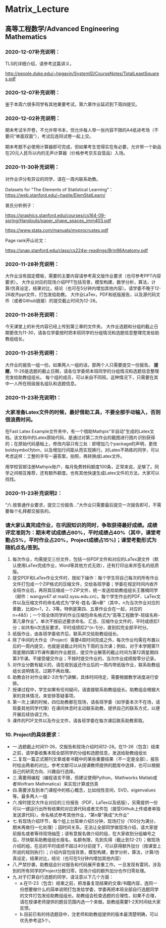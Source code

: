# Matrix_Lecture
 ## 高等工程数学/Advanced Engineering Mathematics
### 2020-12-07补充说明：

TLS的详细介绍，请参考这篇讲义，

http://people.duke.edu/~hpgavin/SystemID/CourseNotes/TotalLeastSquares.pdf

### 2020-12-07补充说明：

鉴于本周六很多同学有其他重要考试，第六章作业延迟到下周四提交。

### 2020-12-02补充说明：

期末考试半开卷，不允许带书本，但允许每人带一张内容不限的A4纸进考场（不要问“单面双面”），考试后连同试卷一起上交。

期末考题不必使用计算器即可完成，但如果考生觉得实在有必要，允许带一个新品在20元人民币以内的无声计算器（价格参考京东自营品）入场。

### 2020-11-30补充说明：

对作业评分有异议的同学，请在一周内联系助教。

Datasets for "The Elements of Statistical Learning"：https://web.stanford.edu/~hastie/ElemStatLearn/

普氏分析例子：

https://graphics.stanford.edu/courses/cs164-09-spring/Handouts/paper_shape_spaces_imm403.pdf

https://www.stata.com/manuals/mvprocrustes.pdf

Page rank开山论文：

https://snap.stanford.edu/class/cs224w-readings/Brin98Anatomy.pdf

### 2020-11-28补充说明：

大作业没有固定模板，需要的主要内容请参考英文版作业要求（也可参考PPT内容要求）。
大作业对应的现场介绍PPT包括背景，模型构建，数学分析，算法，计算/仿真设定，结果对比，结论（也可在5分钟内增加其他内容）。请学委不晚于12-26收齐ppt文件，打包发给助教。
大作业LaTex，PDF和纸版报告，以及源代码文件（或者Github链接）的提交截止时间为12-28。

### 2020-11-26补充说明：
今天课堂上的补充内容已经上传到第三章的文件夹。
大作业选题和分组的截止日期更改为11-30，请各位学委按时把本班同学的分组情况和选题信息整理完发给助教组组长。
### 2020-11-25补充说明：
 大作业的报告一组一份。如果两人一组的话，那两个人只需要提交一份报告。
 **提醒**，11-26是选题的截止日期，请各位学委把本班同学的分组情况和选题信息整理完发给助教组组长。
 每个组的成员，可以来自不同班。这种情况下，只需要在其中一人所在班级报名组队和选题信息。
### 2020-11-23补充说明1：
### 大家准备Latex文件的时候，最好借助工具，不要全部手动输入，否则很浪费时间。
在Fast Latex Example文件夹中，有一个借助Mathpix“半自动”生成的Latex文档。该文档中的Latex原始代码，是通过对第二次作业的截图进行图片识别获得的；在原始代码基础上，修改内容只有三处：即增加几个package的声明，更改boldsymbol为bm，以及增加行间距从而实现换行。对Latex不熟练的同学，可以考虑这样：工整的手写一遍答案，拍照，再转换成Latex文件。

用学校官邮注册Mathpix账户，每月免费转码额度100条，正常来说，足够了。同学之间相互推荐，还有额外额度。也有其他快速生成Latex文件的方法，大家可以找找。
### 2020-11-23补充说明2：
“六.按普通作业要求，提交三份报告...”大作业只需要最后提交一次报告即可，不需要每个礼拜都交报告的。

### 请大家认真完成作业，在巩固知识的同时，争取获得最好成绩。成绩评定准则为：期末考试成绩占60%，平时成绩占40%（其中，课堂考勤占5%，平时作业占20%，Project成绩占15%)；课堂考勤形式为随机点名/签到。

 1. 每次作业，均需提交三份文件，包括一份PDF文件和对应的LaTex源文件（默认使用LaTex完成作业，Word等其他方式无效），还有打印出来并签名的纸质版。
 2. 提交PDF和LaTex作业文件时，按如下操作：每个学生将自己每次的所有作业文件打包成一个ZIP格式的压缩文件，交给各班学委；学委在规定时间内收齐全班作业后，再将其压缩成一个ZIP文件，统一发送给助教组组长王雅楠同学（邮件：wangyn47 at mail2.sysu.edu.cn）。每个学生作业的PDF、LaTex文件以及压缩文件的命名格式为“学号-姓名-第n章”（其中，n为当次作业对应的章数，比如n=1，2，3等。特例是第四、五章作业合在一起，对应的n=4&5）；一个班全体同学的作业压缩包命名格式为“高等工程数学-班级名称-第几章作业”。单次不按前述要求命名、汇总、压缩作业文件的，平时成绩扣1分；如共有n次违反要求，平时成绩扣2^(n-1)分，直到扣完全部平时分。
 3. 纸版作业，由各班学委收齐后，联系并交给助教组组长。
 4. 除了中间的大作业（Project）需要4周时间完成之外，每次作业均需在布置以后的一周内提交，也就是说截止时间为下周的当次课；例如，对于本学期第11周星期四第3节课布置的作业题目，提交作业解答的截止时间为第12周星期四第3节课。不接受缓交作业；不按时提交作业的，当次作业成绩按零分记录。
 5. 对作业分数有疑义的，请在收到返还作业后的一周内带纸版作业，联系助教组组长说明情况，过期不再处理。
 6. 助教会针对作业做2-3次专门讲解，具体时间待定，需要根据教学进度进行安排。
 7. 授课过程中，学生如果有任何疑问，请直接联系助教组组长。助教组会根据大家的具体情况，来安排答疑事项。
 8. 第一次上课的时候，四位助教都在现场，请各班学委（如学委本次不在场，请班委其他同学代理）在课间休息时主动联系助教，提供自己的联系方式，以便开展后续协调工作。
 9. 课件的PDF文件以及作业文件，请各班学委在每次课后联系助教索取。

### 10. Project的具体要求：
 - 一.选题截止时间11-26，交报告和现场介绍时间12-28。在11-26（包含）结束之前，请学委收集本班全部同学的分组和选题信息，发送给助教组组长
 - 二.复现一篇正式期刊文章或者书籍中的某些重要结果（不一定是全部），报告时给出两者的对比。参考文献可以从授课教师提供的题库中选择，也可以根据自己的研究方向、兴趣自行选择。
 - 三.需要用编程（编程语言不限，但建议使用Python，Mathworks Matlab或者Wolfram Mathmatica）来实现计算或仿真   
 - 四.需要涉及到本门课程中的核心概念，比如线性空间，SVD，eigenvalues等。最多两人一组      
 - 六.按时提交大作业对应的三份报告（PDF，LaTex以及纸版），另需提供一份可以一键运行出所有结果的对应源代码或者文件包（接受Github上传或者单独发送源代码）。命名格式参考其他作业，“第n章”换成“大作业”
 - 七.有现场介绍环节，每个组上台简单介绍5分钟，现场打分（100分为满分，期末再做归一化处理）；因时间关系，无法让全部同学做现场介绍，请大家提前报名或者等待现场抽签；请有意报名做介绍的组，在大家收到分组编号之后，尽快联系助教组组长报名，名额有限，先到先得（截止到12-21）；做现场介绍的组，在总的平时成绩不超过40分前提下，可以获得额外加分（按课堂上所说的规则执行）；介绍内容包括背景，模型构建，数学分析，算法，计算/仿真设定，结果对比，结论（也可在5分钟内增加其他内容）
 - 八.严禁抄袭，助教组会针对报告和代码展开查重工作。一旦发现有雷同，涉及到的所有同学的Project分数归零，现场介绍的额外加分也作归零处理。
 - 九.对于打算自行选题的同学，请注意以下几个方面：
	 - a.在11-23（包含）结束之前，把准备复现结果的文章/书籍内容，连同一份想要做什么的简单说明打包发给学委，学委再把本班全部自行选题同学的文件打包发给助教组组长。助教组会检查选题的合理性，如果不合理，请在授课老师提供的题目范围内选一个来做。助教组需要1-2天时间给大家反馈。
	 - b.目前已有的待选题目中，沈老师和助教组提供的版本最清楚明确，可以优先参考这5个。

